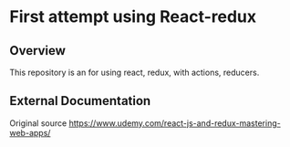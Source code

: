 # First attempt using React-redux

## Overview
This repository is an for using react, redux, with actions, reducers.

## External Documentation
Original source
https://www.udemy.com/react-js-and-redux-mastering-web-apps/